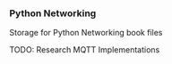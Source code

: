 ### Python Networking

Storage for Python Networking book files

TODO: Research MQTT Implementations
